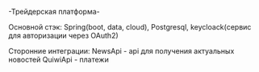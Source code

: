 -Трейдерская платформа-

Основной стэк: Spring(boot, data, cloud), Postgresql, keycloack(сервис для авторизации через OAuth2)

Сторонние интеграции: 
NewsApi - api для получения актуальных новостей
QuiwiApi - платежи